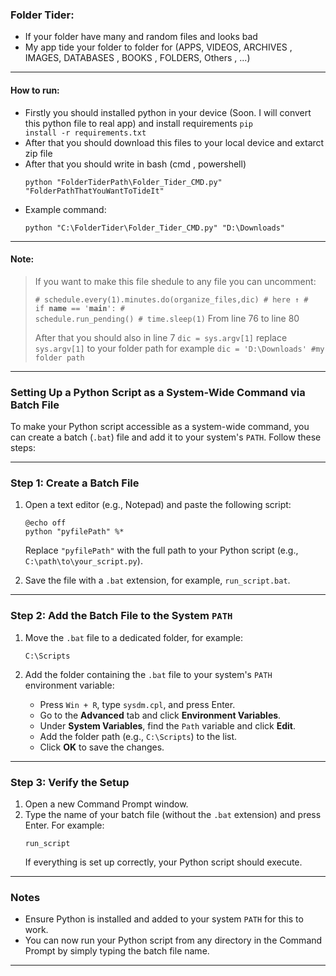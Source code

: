 ### Folder Tider:
- If your folder have many and random files and looks bad
- My app tide your folder to folder for (APPS, VIDEOS, ARCHIVES , IMAGES, DATABASES , BOOKS , FOLDERS, Others , ...)
---
#### How to run:
- Firstly you should installed python in your device (Soon. I will convert this python file to real app) and install requirements  <code>pip install -r requirements.txt</code>
- After that you should download this files to your local device and extarct zip file
- After that you should write in bash (cmd , powershell)
  ```batch
  python "FolderTiderPath\Folder_Tider_CMD.py" "FolderPathThatYouWantToTideIt"
  ```
- Example command:
  ```batch
  python "C:\FolderTider\Folder_Tider_CMD.py" "D:\Downloads"
   ```
---
#### Note:
> If you want to make this file shedule to any file you can uncomment:
> 
> <code># schedule.every(1).minutes.do(organize_files,dic)
        # here ↑
        # if __name__ == '__main__':
        #     schedule.run_pending()
        #     time.sleep(1)</code>
> From line 76 to line 80
>
> After that you should also in line 7 <code>dic = sys.argv[1]</code> replace <code>sys.argv[1]</code> to your folder path for example <code>dic = 'D:\Downloads' #my folder path</code>


---

### Setting Up a Python Script as a System-Wide Command via Batch File

To make your Python script accessible as a system-wide command, you can create a batch (`.bat`) file and add it to your system's `PATH`. Follow these steps:

---

### Step 1: Create a Batch File

1. Open a text editor (e.g., Notepad) and paste the following script:

   ```batch
   @echo off
   python "pyfilePath" %*
   ```

   Replace `"pyfilePath"` with the full path to your Python script (e.g., `C:\path\to\your_script.py`).

2. Save the file with a `.bat` extension, for example, `run_script.bat`.

---

### Step 2: Add the Batch File to the System `PATH`

1. Move the `.bat` file to a dedicated folder, for example:
   ```
   C:\Scripts
   ```

2. Add the folder containing the `.bat` file to your system's `PATH` environment variable:
   - Press `Win + R`, type `sysdm.cpl`, and press Enter.
   - Go to the **Advanced** tab and click **Environment Variables**.
   - Under **System Variables**, find the `Path` variable and click **Edit**.
   - Add the folder path (e.g., `C:\Scripts`) to the list.
   - Click **OK** to save the changes.

---

### Step 3: Verify the Setup

1. Open a new Command Prompt window.
2. Type the name of your batch file (without the `.bat` extension) and press Enter. For example:
   ```
   run_script
   ```
   If everything is set up correctly, your Python script should execute.

---

### Notes
- Ensure Python is installed and added to your system `PATH` for this to work.
- You can now run your Python script from any directory in the Command Prompt by simply typing the batch file name.

---
